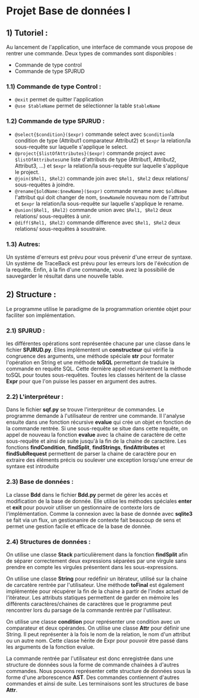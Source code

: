 # Projet Base de données I
## 1) Tutoriel :

Au lancement de l'application, une interface de commande vous propose de rentrer une commande. Deux types de commandes sont disponibles : 

- Commande de type control
- Commande de type SPJRUD

### 1.1) Commande de type Control :

- `@exit` permet de quitter l'application
- `@use $tableName` permet de sélectionner la table `$tableName`

### 1.2) Commande de type SPJRUD :

- `@select{$condition}($expr)` commande select avec `$condition`la condition de type (Attribut1 comparateur Attribut2) et `$expr` la relation/la sous-requête sur laquelle s'applique le select.
- `@project{$listOfAttributes}($expr)` commande project avec `$listOfAttributes`une liste d'attributs de type (Attribut1, Attribut2, Attribut3, ...) et `$expr` la relation/la sous-requête sur laquelle s'applique le project.
- `@join($Rel1, $Rel2)` commande join avec `$Rel1, $Rel2` deux relations/ sous-requêtes à joindre.
- `@rename{$oldName:$newName}($expr)` commande rename avec `$oldName` l'attribut qui doit changer de nom, `$newName`le nouveau nom de l'attribut et `$expr` la relation/la sous-requête sur laquelle s'applique le rename.
- `@union($Rel1, $Rel2)` commande union avec `$Rel1, $Rel2` deux relations/ sous-requêtes à unir.
- `@diff($Rel1, $Rel2)` commande difference avec `$Rel1, $Rel2` deux relations/ sous-requêtes à soustraire.

### 1.3) Autres:

Un système d'erreurs est prévu pour vous prévenir d'une erreur de syntaxe. 
Un système de TraceBack est prévu pour les erreurs lors de l'éxécution de la requête.
Enfin, à la fin d'une commande, vous avez la possibilié de sauvegarder le résultat
dans une nouvelle table.

## 2) Structure :

Le programme utilise le paradigme de la programmation orientée objet pour faciliter son
implémentation. 

### 2.1) SPJRUD :

les différentes opérations sont représentée chacune par une classe dans le fichier __SPJRUD.py__. Elles implémentent
un __constructeur__ qui vérifie la congruence des arguments, une méthode spéciale __str__
pour formater l'opération en String et une méthode __toSQL__ permettant de traduire la
commande en requête SQL. Cette dernière appel récursivement la méthode toSQL pour toutes
sous-requêtes. Toutes les classes héritent de la classe __Expr__ pour que l'on puisse les passer en argument des autres.

### 2.2) L'interpréteur :

Dans le fichier __sqf.py__ se trouve l'interpréteur de commandes. Le programme demande à l'utilisateur de rentrer une commande. Il l'analyse ensuite dans une fonction récursive  __evalue__ qui crée un objet en fonction de la commande rentrée. Si une sous-requête se situe dans cette requête, on appel de nouveau la fonction __evalue__ avec la chaine de caractère
de cette sous-requête et ainsi de suite jusqu'à la fin de la chaine de caractère. Les fonctions __findCondition__, __findSplit__, __findStrings__, __findAttributes__ et __findSubRequest__ permettent de parser la chaine de caractère pour en extraire des éléments précis ou soulever une exception lorsqu'une erreur de syntaxe est introduite

### 2.3) Base de données :

La classe __Bdd__ dans le fichier __Bdd.py__ permet de gérer les accès et modification de la base de donnée. Elle utilise 
les méthodes spéciales __enter__ et __exit__ pour pouvoir utiliser un gestionnaire de contexte lors de l'implémentation. 
Comme la connexion avec la base de donnée avec __sqlite3__ se fait via un flux, un gestionanire de contexte fait beaucoup de sens 
et permet une gestion facile et efficace de la base de donnée.

### 2.4) Structures de données :

On utilise une classe __Stack__ particulièrement dans la fonction __findSplit__ afin de séparer correctement deux expressions séparées par une virgule
sans prendre en compte les virgules présentent dans les sous-expressions. 

On utilise une classe __String__ pour redéfinir un itérateur, utilisé sur la chaine de carcatère rentrée par l'utilisateur. 
Une méthode __toFinal__ est également implémentée pour récupérer la fin de la chaine à partir de l'index actuel de l'itérateur. 
Les attributs statiques permettent de garder en mémoire les différents caractères/chaines de caractères que le programme peut 
rencontrer lors du parsage de la commande rentrée par l'utilisateur. 

On utilise une classe __condition__ pour représenter une condition avec un comparateur et deux opérandes. 
On utilise une classe __Attr__ pour définir une String. Il peut représenter à la fois le nom de la relation, le nom 
d'un attribut ou un autre nom. Cette classe hérite de Expr pour pouvoir être passé dans les arguments de la fonction evalue.

La commande rentrée par l'utilisateur est donc enregistrée dans une structure de données sous la forme de commande chainées à d'autres commandes. 
Nous pouvons représenter cette structure de données sous la forme d'une arborescence __AST__. Des commandes contiennent d'autres commandes et ainsi de suite.
Les terminaisons sont les structures de base __Attr__.
